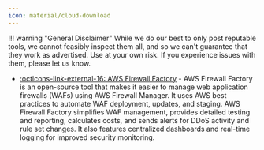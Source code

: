 ```yaml
---
icon: material/cloud-download
---
```


!!! warning "General Disclaimer"
    While we do our best to only post reputable tools, we cannot feasibly inspect them all, and so we can't guarantee that they work as advertised. Use at your own risk. If you experience issues with them, please let us know.

- [ :octicons-link-external-16: AWS Firewall Factory](https://github.com/globaldatanet/aws-firewall-factory) - AWS Firewall Factory is an open-source tool that makes it easier to manage web application firewalls (WAFs) using AWS Firewall Manager. It uses AWS best practices to automate WAF deployment, updates, and staging. AWS Firewall Factory simplifies WAF management, provides detailed testing and reporting, calculates costs, and sends alerts for DDoS activity and rule set changes. It also features centralized dashboards and real-time logging for improved security monitoring.